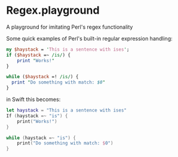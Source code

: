 # Regex.playground
A playground for imitating Perl's regex functionality

Some quick examples of Perl's built-in regular expression handling:

```perl
my $haystack = 'This is a sentence with ises';
if ($haystack =~ /is/) {
    print "Works!"
}

while ($haystack =! /is/) {
  print "Do something with match: $0"
}
```

in Swift this becomes:

```swift
let haystack = "This is a sentence with ises"
If (haystack =~ "is") {
    print("Works!")
}

while (haystack =~ "is") {
    print("Do something with match: $0")
}
```

